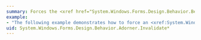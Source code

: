 ```yaml
---
summary: Forces the <xref href="System.Windows.Forms.Design.Behavior.BehaviorService"></xref> to refresh its adorner window.
example:
- "The following example demonstrates how to force an <xref:System.Windows.Forms.Design.Behavior.Adorner> window to repaint. For a full code listing, see [How to: Extend the Appearance and Behavior of Controls in Design Mode](http://msdn.microsoft.com/library/68f85054-2253-47f5-a4f2-3f1ac8c9f27b).  \n  \n [!code-csharp[System.Windows.Forms.Design.Behavior.Glyph.MarginBorderAnchorGlyphs#13](~/samples/snippets/csharp/VS_Snippets_Winforms/System.Windows.Forms.Design.Behavior.Glyph.MarginBorderAnchorGlyphs/CS/DesignerDemoControl.cs#13)]\n [!code-vb[System.Windows.Forms.Design.Behavior.Glyph.MarginBorderAnchorGlyphs#13](~/samples/snippets/visualbasic/VS_Snippets_Winforms/System.Windows.Forms.Design.Behavior.Glyph.MarginBorderAnchorGlyphs/VB/DesignerDemoControl.vb#13)]"
uid: System.Windows.Forms.Design.Behavior.Adorner.Invalidate*
---
```

